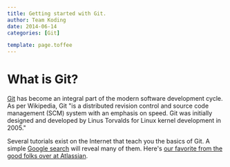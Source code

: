 ```yaml
---
title: Getting started with Git. 
author: Team Koding
date: 2014-06-14
categories: [Git]

template: page.toffee
---
```

# What is Git?
[Git]("http://en.wikipedia.org/wiki/Git_(software)") has become an integral part of the modern software development cycle. As per Wikipedia, Git
"is a distributed revision control and source code management (SCM) system with an emphasis on speed. Git was initially designed and developed by Linus Torvalds for Linux kernel development in 2005."

Several tutorials exist on the Internet that teach you the basics of Git. A simple [Google search](https://www.google.com/search?newwindow=1&q=git&rct=j) will reveal many of them. Here's [our favorite from the good folks over at Atlassian](https://www.atlassian.com/git/).
